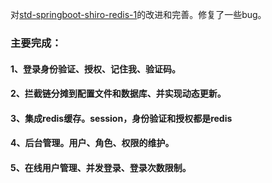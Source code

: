 
 对[std-springboot-shiro-redis-1](https://github.com/h837272998/std-springboot-shiro-redis-1)的改进和完善。修复了一些bug。
### 主要完成：
#### 1、登录身份验证、授权、记住我、验证码。
#### 2、拦截链分摊到配置文件和数据库、并实现动态更新。
#### 3、集成redis缓存。session，身份验证和授权都是redis
#### 4、后台管理。用户、角色、权限的维护。
#### 5、在线用户管理、并发登录、登录次数限制。
  
